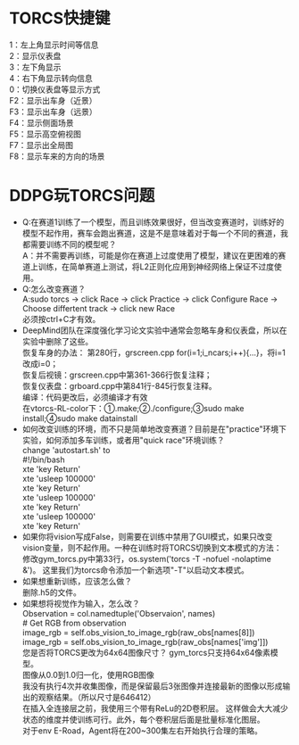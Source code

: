   # TORCS快捷键
  1：左上角显示时间等信息 <br>
  2：显示仪表盘 <br>
  3：左下角显示 <br>
  4：右下角显示转向信息 <br>
  0：切换仪表盘等显示方式 <br>
  F2：显示出车身（近景） <br>
  F3：显示出车身（远景） <br>
  F4：显示侧面场景 <br>
  F5：显示高空俯视图 <br>
  F7：显示出全局图 <br>
  F8：显示车来的方向的场景 <br>
  
  # DDPG玩TORCS问题 <br>
  * Q:在赛道1训练了一个模型，而且训练效果很好，但当改变赛道时，训练好的模型不起作用，赛车会跑出赛道，这是不是意味着对于每一个不同的赛道，我都需要训练不同的模型呢？<br>
  A：并不需要再训练，可能是你在赛道上过度使用了模型，建议在更困难的赛道上训练，在简单赛道上测试，将L2正则化应用到神经网络上保证不过度使用。<br>
  * Q:怎么改变赛道？<br>
    A:sudo torcs → click Race → click Practice → click Configure Race → Choose differtent track → click new Race <br>
  必须按ctrl+C才有效。
  * DeepMind团队在深度强化学习论文实验中通常会忽略车身和仪表盘，所以在实验中删除了这些。<br>
    恢复车身的办法：
     第280行，grscreen.cpp
     for(i=1;i<s->_ncars;i++){...}，将i=1改成i=0；<br>
    恢复后视镜：grscreen.cpp中第361-366行恢复注释；<br>
    恢复仪表盘：grboard.cpp中第841行-845行恢复注释。<br>
   编译：代码更改后，必须编译才有效<br>
    在vtorcs-RL-color下：①.make;②./configure;③sudo make install;④sudo make datainstall
  * 如何改变训练的环境，而不只是简单地改变赛道？目前是在"practice"环境下实验，如何添加多车训练，或者用"quick race"环境训练？<br>
    change 'autostart.sh' to <br>
     #!/bin/bash <br>
     xte 'key Return' <br>
     xte 'usleep 100000' <br>
     xte 'key Return' <br>
     xte 'usleep 100000' <br>
     xte 'key Return' <br>
     xte 'usleep 100000' <br>
     xte 'key Return' <br>
  * 如果你将vision写成False，则需要在训练中禁用了GUI模式，如果只改变vision变量，则不起作用。一种在训练时将TORCS切换到文本模式的方法：
  修改gym_torcs.py中第33行，os.system('torcs -T -nofuel -nolaptime &')。
  这里我们为torcs命令添加一个新选项"-T"以启动文本模式。
  * 如果想重新训练，应该怎么做？<br>
    删除.h5的文件。
  * 如果想将视觉作为输入，怎么改？<br>
       Observation = col.namedtuple('Observaion', names)  <br>
             # Get RGB from observation   <br>
            image_rgb = self.obs_vision_to_image_rgb(raw_obs[names[8]])  <br>
            image_rgb = self.obs_vision_to_image_rgb(raw_obs[names['img']])  <br>
  您是否将TORCS更改为64x64图像尺寸？ gym_torcs只支持64x64像素模型。 <br>
  图像从0.0到1.0归一化，使用RGB图像  <br>
 我没有执行4次并收集图像，而是保留最后3张图像并连接最新的图像以形成输出的观察结果。（所以尺寸是646412）<br>
 在插入全连接层之前，我使用三个带有ReLu的2D卷积层。 这样做会大大减少状态的维度并使训练可行。此外，每个卷积层后面是批量标准化图层。<br>
对于env E-Road，Agent将在200~300集左右开始执行合理的策略。  <br>
  
